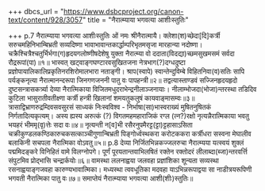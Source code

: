 +++
dbcs_url = "https://www.dsbcproject.org/canon-text/content/928/3057"
title = "नैरात्म्याया भगवत्या आशीःस्तुतिः"

+++
p.7
नैरात्म्याया भगवत्या आशीःस्तुतिः
ओं नमः श्रीनैरात्मायै।
क्लेशा(श)च्छेदा[दि]कर्त्री सरुचमहिनिभाम्बिभ्रती सव्यदिष्णा
भावाभावान्तकार्द्धाम्परिभृतमसृजा मारहान्या नदोष्णा।
चक्रैश्चित्रैश्चतुर्भिर्भगा(ग)हृदयगलोष्णीषदेशेषु युक्ता
नैरात्म्या वो ददाता(विदद्या)च्छमसुखमसमं सर्वदा रौद्ररूपां(पा)॥१॥
भास्वत् खट्वाङ्गघण्टारवसुखितजना नेत्रभाग(?)दग्धदुष्टा
प्रज्ञोपायालिकालिप्रकृतिनरशिरोमालभारा नताङ्गी।
श्राप(स्वापे) स्वान्तेन्दुविम्बे विहितनिवा(व)सतिः सापि पर्यङ्कनृत्या
नैरात्मानन्दरूपा जिनगणजननी पातु वः पापहन्त्री॥२॥
तद्वत्यास्ताण्डवं सज्जिनहृदयहृदो दुष्टसन्त्रासकर्त्र्या
देव्या नैरात्मिकाया विजितमधुदराभेन्द्रनीलाञ्जनायाः।
नीलाम्भोजदा(भोजा)न्तरस्था तडिदिव कुटिला भासुरातीवतीक्ष्णा
कर्त्री हन्त्री खिलानां शमयतुकलुषं कायवाङ्मासम्वः॥३॥
त्रासाद्विभ्राणरुद्रम्दिवसवसुरसं साध्यकं निःस्वविश्व -
निर्भाषा(सा)भास्वराख्यं मुषितनुषितकं निर्गतादित्यकृत्यम्।
अस्य ह्यस्य अरुत्कं (?) विगतमहमहाराजिकं रग्ल (त्न?)रक्षो
नृत्यन्नैरात्मिकाया भवतु भयहरं भीममृ(वृ)त्तेः सदा वः॥४॥
नृत्यन्ती न[व]भी रसैरनुपमैरट्ट(ट्टा)ट्टहासाऽसिता
चक्रीकुण्डलकण्ठिकारुचकसत्काञ्चीगुणान्बिभ्रती
पिङ्गोर्ध्वस्थकरा करोटककरा कर्त्रीधरा सस्वना
मेघालीव बलाकिनी सचपला नैरात्मिका वोऽवतु॥५॥
p.8
देव्या निर्जितभिन्नकज्जलरुचा नैरात्म्यया यत्स्वयं
शुक्लं पद्ममिदङ्करे विनिहितं वामे विलग्नोपगे।
पूर्णं पूरयतान्तवाभिलषितं रक्तेन रक्तोदरं
लीलाब्दा(ब्जा)न्तरवर्त्ति संपुटमिव प्रोद्भासि चन्द्रार्कयोः॥६॥
वामस्था ललनाह्वया जलवहा प्रज्ञांशिका शून्यता
सव्यस्था रसनाह्वयाङ्गजवहा कारुण्यभावात्मिका।
मध्यस्था त्ववधूतिका मदवहा याऽभिन्नरूपाद्वया
सा नाडीत्रयरूपिणी भगवती नैरात्मिका पातु वः॥७॥
समाप्तेयं नैरात्म्याया भगवत्या आशी(शीः)स्तुतिः॥

